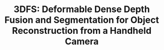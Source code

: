 ---
layout: post
title: "3DFS: Deformable Dense Depth Fusion and Segmentation for Object Reconstruction from a Handheld Camera"
description: "We propose an approach for 3D reconstruction and segmentation of a single object placed on a flat surface from an input video. Our approach is to perform dense depth map estimation for multiple views using a proposed objective function that preserves detail. The resulting depth maps are then fused using a proposed implicit surface function that is robust to estimation error, producing a smooth surface reconstruction of the entire scene. Finally, the object is segmented from the remaining scene using a proposed 2D-3D segmentation that incorporates image and depth cues with priors and regularization over the 3D volume and 2D segmentations. We evaluate 3D reconstructions qualitatively on our Object-Videos dataset, comparing to fusion, multiview stereo, and segmentation baselines. We also quantitatively evaluate the dense depth estimation using the RGBD Scenes V2 dataset [Henry et al. 2013] and the segmentation using keyframe annotations of the Object-Videos dataset. "
thumb_image: "about.jpg"
tags: [cv, cg]
---
